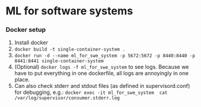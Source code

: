 # ML for software systems

### Docker setup
1. Install docker
2. `docker build -t single-container-system .`
3. `docker run -d --name ml_for_swe_system -p 5672:5672 -p 8440:8440 -p 8441:8441 single-container-system`
4. (Optional) `docker logs -f ml_for_swe_system` to see logs. Because we have to put everything in one dockerfile, all logs are annoyingly in one place.
5. Can also check stderr and stdout files (as defined in supervisord.conf) for debugging, e.g.: `docker exec -it ml_for_swe_system  cat /var/log/supervisor/consumer.stderr.log`